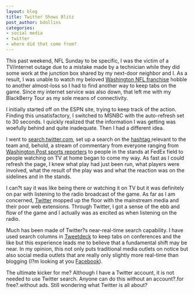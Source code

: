 ```yaml
---
layout: blog
title: Twitter Shows Blitz
post_author: bdollins
categories:
- social media
- twitter
- where did that come from?
---
```


This past weekend, NFL Sunday to be specific, I was the victim of a TV/internet outage due to a mistake made by a technician while they did some work at the junction box shared by my next-door neighbor and I. As a result, I was unable to watch my beloved <a href="http://www.redskins.com">Washington NFL franchise</a> hobble to another almost-loss so I had to find another way to keep tabs on the game. Since my internet service was also down, that left me with my BlackBerry Tour as my sole means of connectivity.

I initially started off on the ESPN site, trying to keep track of the action. Finding this unsatisfactory, I switched to MSNBC with the auto-refresh set to 30 seconds. I quickly realized that the information I was getting was woefully behind and quite inadequate. Then I had a different idea.<!--more-->

I went to <a href="http://search.twitter.com">search.twitter.com</a>, set up a search on the <a href="http://hashtags.org">hashtag </a>relevant to the team and, behold, a stream of commentary from everyone ranging from <a href="http://twitter.com/redskinsinsider">Washington Post sports reporters</a> to people in the stands at FedEx field to people watching on TV at home began to come my way. As fast as I could refresh the page, I knew what play had just been run, what players were involved, what the result of the play was and what the reaction was on the sidelines and in the stands.

I can?t say it was like being there or watching it on TV but it was definitely on par with listening to the radio broadcast of the game. As far as I am concerned, <a href="http://twitter.com">Twitter</a> mopped up the floor with the mainstream media and their poor web extensions. Through Twitter, I got a sense of the ebb and flow of the game and I actually was as excited as when listening on the radio.

Much has been made of Twitter?s near-real-time search capability. I have used search columns in <a href="http://tweetdeck.com">Tweetdeck</a> to keep tabs on conferences and the like but this experience leads me to believe that a fundamental shift may be near. In my opinion, this not only puts traditional media outlets on notice but also social media outlets that are really only slightly more real-time than blogging (I?m looking at you <a href="http://www.facebook.com">Facebook</a>).

The ultimate kicker for me? Although I have a Twitter account, it is not needed to use Twitter search. Anyone can do this without an account?.for free?.without ads. Still wondering what Twitter is all about?